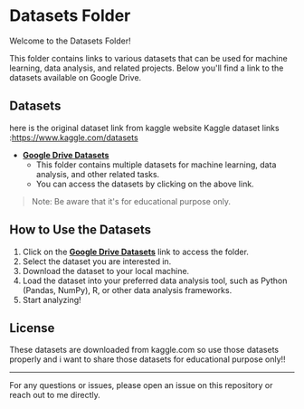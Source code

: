 ﻿# Datasets Folder

Welcome to the Datasets Folder!

This folder contains links to various datasets that can be used for machine learning, data analysis, and related projects. Below you'll find a link to the datasets available on Google Drive.

## Datasets
here is the original dataset link from kaggle website
 Kaggle dataset links :https://www.kaggle.com/datasets

- **[Google Drive Datasets](https://drive.google.com/drive/folders/1xqAYm4gf-RqJdwKXi-dJmKv6_-nPOlFD?usp=drive_link)**
   - This folder contains multiple datasets for machine learning, data analysis, and other related tasks. 
   - You can access the datasets by clicking on the above link.

> Note: Be aware that it's for educational purpose only.

## How to Use the Datasets

1. Click on the **[Google Drive Datasets](https://drive.google.com/drive/folders/1xqAYm4gf-RqJdwKXi-dJmKv6_-nPOlFD?usp=drive_link)** link to access the folder.
2. Select the dataset you are interested in.
3. Download the dataset to your local machine.
4. Load the dataset into your preferred data analysis tool, such as Python (Pandas, NumPy), R, or other data analysis frameworks.
5. Start analyzing!

## License

These datasets are downloaded from kaggle.com so use those datasets properly and i want to share those datasets for educational purpose only!!

---
 

For any questions or issues, please open an issue on this repository or reach out to me directly.

